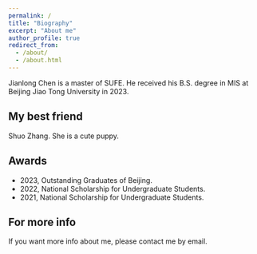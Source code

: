 ```yaml
---
permalink: /
title: "Biography"
excerpt: "About me"
author_profile: true
redirect_from: 
  - /about/
  - /about.html
---
```


Jianlong Chen is a master of SUFE. He received his B.S. degree in MIS at Beijing Jiao Tong University in 2023. 

My best friend
------
Shuo Zhang. She is a cute puppy.

Awards
------
- 2023, Outstanding Graduates of Beijing.
- 2022, National Scholarship for Undergraduate Students.
- 2021, National Scholarship for Undergraduate Students.

For more info
------
If you want more info about me, please contact me by email. 
